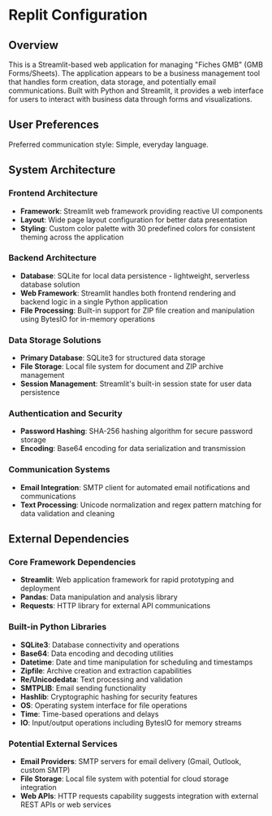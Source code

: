 # Replit Configuration

## Overview

This is a Streamlit-based web application for managing "Fiches GMB" (GMB Forms/Sheets). The application appears to be a business management tool that handles form creation, data storage, and potentially email communications. Built with Python and Streamlit, it provides a web interface for users to interact with business data through forms and visualizations.

## User Preferences

Preferred communication style: Simple, everyday language.

## System Architecture

### Frontend Architecture
- **Framework**: Streamlit web framework providing reactive UI components
- **Layout**: Wide page layout configuration for better data presentation
- **Styling**: Custom color palette with 30 predefined colors for consistent theming across the application

### Backend Architecture
- **Database**: SQLite for local data persistence - lightweight, serverless database solution
- **Web Framework**: Streamlit handles both frontend rendering and backend logic in a single Python application
- **File Processing**: Built-in support for ZIP file creation and manipulation using BytesIO for in-memory operations

### Data Storage Solutions
- **Primary Database**: SQLite3 for structured data storage
- **File Storage**: Local file system for document and ZIP archive management
- **Session Management**: Streamlit's built-in session state for user data persistence

### Authentication and Security
- **Password Hashing**: SHA-256 hashing algorithm for secure password storage
- **Encoding**: Base64 encoding for data serialization and transmission

### Communication Systems
- **Email Integration**: SMTP client for automated email notifications and communications
- **Text Processing**: Unicode normalization and regex pattern matching for data validation and cleaning

## External Dependencies

### Core Framework Dependencies
- **Streamlit**: Web application framework for rapid prototyping and deployment
- **Pandas**: Data manipulation and analysis library
- **Requests**: HTTP library for external API communications

### Built-in Python Libraries
- **SQLite3**: Database connectivity and operations
- **Base64**: Data encoding and decoding utilities
- **Datetime**: Date and time manipulation for scheduling and timestamps
- **Zipfile**: Archive creation and extraction capabilities
- **Re/Unicodedata**: Text processing and validation
- **SMTPLIB**: Email sending functionality
- **Hashlib**: Cryptographic hashing for security features
- **OS**: Operating system interface for file operations
- **Time**: Time-based operations and delays
- **IO**: Input/output operations including BytesIO for memory streams

### Potential External Services
- **Email Providers**: SMTP servers for email delivery (Gmail, Outlook, custom SMTP)
- **File Storage**: Local file system with potential for cloud storage integration
- **Web APIs**: HTTP requests capability suggests integration with external REST APIs or web services